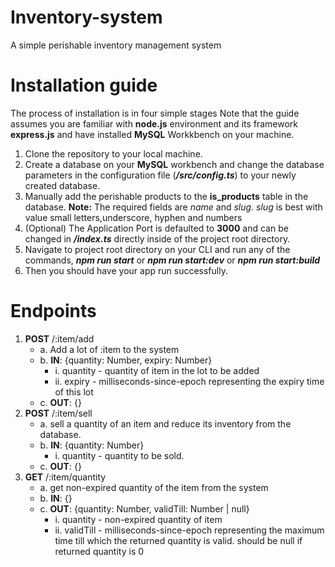 # Inventory-system
A simple perishable inventory management system

# Installation guide
The process of installation is in four simple stages
Note that the guide assumes you are familiar with **node.js** environment and its framework **express.js** and have installed **MySQL** Workkbench on your machine.
1. Clone the repository to your local machine.
2. Create a database on your **MySQL** workbench and change the database parameters in the configuration file (**_/src/config.ts_**) to your newly created database.
3. Manually add the perishable products to the **is_products** table in the database.
   **Note:** The required fields are _name_ and _slug_. _slug_ is best with value small letters,underscore, hyphen and numbers
4. (Optional) The Application Port is defaulted to **3000** and can be changed in **_/index.ts_** directly inside of the project root directory.
5. Navigate to project root directory on your CLI and run any of the commands, **_npm run start_** or **_npm run start:dev_** or **_npm run start:build_**
6. Then you should have your app run successfully.

# Endpoints
1. **POST** /:item/add
    - a. Add a lot of :item to the system
    - b. **IN**: {quantity: Number, expiry: Number}
      - i. quantity - quantity of item in the lot to be added
      - ii. expiry - milliseconds-since-epoch representing the expiry time of this lot
    - c. **OUT**: {}
2. **POST** /:item/sell
    - a. sell a quantity of an item and reduce its inventory from the database.
    - b. **IN**: {quantity: Number}
      - i. quantity - quantity to be sold.
    - c. **OUT**: {}
3. **GET** /:item/quantity
    - a. get non-expired quantity of the item from the system
    - b. **IN**: {}
    - c. **OUT**: {quantity: Number, validTill: Number | null}
      - i. quantity - non-expired quantity of item
      - ii. validTill - milliseconds-since-epoch representing the maximum time till which the returned quantity is valid. should be null if returned 
  quantity is 0
